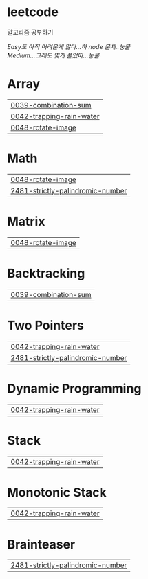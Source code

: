 # leetcode
알고리즘 공부하기

_Easy도 아직 어려운게 많다...하 node 문제..눙물_
<br/>
_Medium...그래도 몇개 풀었따...눙물_


# Array
|  |
| ------- |
| [0039-combination-sum](https://github.com/ekdldksp123/leetcode/tree/master/0039-combination-sum) |
| [0042-trapping-rain-water](https://github.com/ekdldksp123/leetcode/tree/master/0042-trapping-rain-water) |
| [0048-rotate-image](https://github.com/ekdldksp123/leetcode/tree/master/0048-rotate-image) |
# Math
|  |
| ------- |
| [0048-rotate-image](https://github.com/ekdldksp123/leetcode/tree/master/0048-rotate-image) |
| [2481-strictly-palindromic-number](https://github.com/ekdldksp123/leetcode/tree/master/2481-strictly-palindromic-number) |
# Matrix
|  |
| ------- |
| [0048-rotate-image](https://github.com/ekdldksp123/leetcode/tree/master/0048-rotate-image) |
# Backtracking
|  |
| ------- |
| [0039-combination-sum](https://github.com/ekdldksp123/leetcode/tree/master/0039-combination-sum) |
# Two Pointers
|  |
| ------- |
| [0042-trapping-rain-water](https://github.com/ekdldksp123/leetcode/tree/master/0042-trapping-rain-water) |
| [2481-strictly-palindromic-number](https://github.com/ekdldksp123/leetcode/tree/master/2481-strictly-palindromic-number) |
# Dynamic Programming
|  |
| ------- |
| [0042-trapping-rain-water](https://github.com/ekdldksp123/leetcode/tree/master/0042-trapping-rain-water) |
# Stack
|  |
| ------- |
| [0042-trapping-rain-water](https://github.com/ekdldksp123/leetcode/tree/master/0042-trapping-rain-water) |
# Monotonic Stack
|  |
| ------- |
| [0042-trapping-rain-water](https://github.com/ekdldksp123/leetcode/tree/master/0042-trapping-rain-water) |
# Brainteaser
|  |
| ------- |
| [2481-strictly-palindromic-number](https://github.com/ekdldksp123/leetcode/tree/master/2481-strictly-palindromic-number) |
